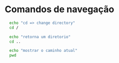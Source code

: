 # Comandos de  navegação

```bash
  echo "cd => change directory"
  cd /
```

```bash
  echo "retorna um diretorio"
  cd ..
```

```bash
  echo "mostrar o caminho atual"
  pwd
```